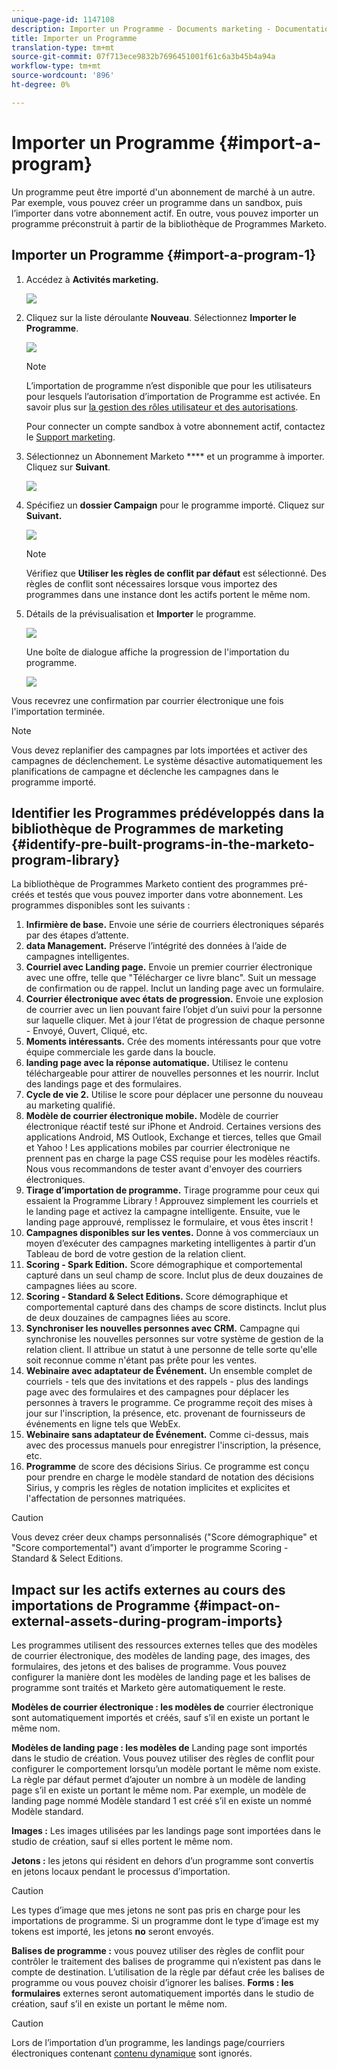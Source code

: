 ```yaml
---
unique-page-id: 1147108
description: Importer un Programme - Documents marketing - Documentation du produit
title: Importer un Programme
translation-type: tm+mt
source-git-commit: 07f713ece9832b7696451001f61c6a3b45b4a94a
workflow-type: tm+mt
source-wordcount: '896'
ht-degree: 0%

---
```



# Importer un Programme {#import-a-program}

Un programme peut être importé d&#39;un abonnement de marché à un autre. Par exemple, vous pouvez créer un programme dans un sandbox, puis l’importer dans votre abonnement actif. En outre, vous pouvez importer un programme préconstruit à partir de la bibliothèque de Programmes Marketo.

## Importer un Programme {#import-a-program-1}

1. Accédez à **Activités marketing.**

   ![](assets/ma.png)

1. Cliquez sur la liste déroulante **Nouveau**. Sélectionnez **Importer le Programme**.

   ![](assets/image2014-9-17-12-3a15-3a4.png)

   >[!NOTE]
   >
   >L’importation de programme n’est disponible que pour les utilisateurs pour lesquels l’autorisation d’importation de Programme est activée. En savoir plus sur [la gestion des rôles utilisateur et des autorisations](/help/marketo/product-docs/administration/users-and-roles/managing-user-roles-and-permissions.md).
   >
   >Pour connecter un compte sandbox à votre abonnement actif, contactez le [Support marketing](https://nation.marketo.com/t5/Support/ct-p/Support).

1. Sélectionnez un Abonnement Marketo **** et un programme à importer. Cliquez sur **Suivant**.

   ![](assets/image2014-9-17-12-3a20-3a13.png)

1. Spécifiez un **dossier Campaign** pour le programme importé. Cliquez sur **Suivant.**

   ![](assets/image2014-9-17-12-3a20-3a44.png)

   >[!NOTE]
   >
   >Vérifiez que **Utiliser les règles de conflit par défaut** est sélectionné. Des règles de conflit sont nécessaires lorsque vous importez des programmes dans une instance dont les actifs portent le même nom.

1. Détails de la prévisualisation et **Importer** le programme.

   ![](assets/image2014-9-17-12-3a21-3a36.png)

   Une boîte de dialogue affiche la progression de l&#39;importation du programme.

   ![](assets/image2014-9-17-12-3a21-3a51.png)

Vous recevrez une confirmation par courrier électronique une fois l&#39;importation terminée.

>[!NOTE]
>
>Vous devez replanifier des campagnes par lots importées et activer des campagnes de déclenchement. Le système désactive automatiquement les planifications de campagne et déclenche les campagnes dans le programme importé.

## Identifier les Programmes prédéveloppés dans la bibliothèque de Programmes de marketing {#identify-pre-built-programs-in-the-marketo-program-library}

La bibliothèque de Programmes Marketo contient des programmes pré-créés et testés que vous pouvez importer dans votre abonnement. Les programmes disponibles sont les suivants :

1. **Infirmière de base.** Envoie une série de courriers électroniques séparés par des étapes d’attente.
1. **data Management.** Préserve l’intégrité des données à l’aide de campagnes intelligentes.
1. **Courriel avec Landing page.** Envoie un premier courrier électronique avec une offre, telle que &quot;Télécharger ce livre blanc&quot;. Suit un message de confirmation ou de rappel. Inclut un landing page avec un formulaire.
1. **Courrier électronique avec états de progression.** Envoie une explosion de courrier avec un lien pouvant faire l’objet d’un suivi pour la personne sur laquelle cliquer. Met à jour l’état de progression de chaque personne - Envoyé, Ouvert, Cliqué, etc.
1. **Moments intéressants.** Crée des moments intéressants pour que votre équipe commerciale les garde dans la boucle.
1. **landing page avec la réponse automatique.** Utilisez le contenu téléchargeable pour attirer de nouvelles personnes et les nourrir. Inclut des landings page et des formulaires.
1. **Cycle de vie 2.** Utilise le score pour déplacer une personne du nouveau au marketing qualifié.
1. **Modèle de courrier électronique mobile.** Modèle de courrier électronique réactif testé sur iPhone et Android. Certaines versions des applications Android, MS Outlook, Exchange et tierces, telles que Gmail et Yahoo ! Les applications mobiles par courrier électronique ne prennent pas en charge la page CSS requise pour les modèles réactifs. Nous vous recommandons de tester avant d&#39;envoyer des courriers électroniques.
1. **Tirage d’importation de programme.** Tirage programme pour ceux qui essaient la Programme Library ! Approuvez simplement les courriels et le landing page et activez la campagne intelligente. Ensuite, vue le landing page approuvé, remplissez le formulaire, et vous êtes inscrit !
1. **Campagnes disponibles sur les ventes.** Donne à vos commerciaux un moyen d’exécuter des campagnes marketing intelligentes à partir d’un Tableau de bord de votre gestion de la relation client.
1. **Scoring - Spark Edition.** Score démographique et comportemental capturé dans un seul champ de score. Inclut plus de deux douzaines de campagnes liées au score.
1. **Scoring - Standard &amp; Select Editions.** Score démographique et comportemental capturé dans des champs de score distincts. Inclut plus de deux douzaines de campagnes liées au score.
1. **Synchroniser les nouvelles personnes avec CRM.** Campagne qui synchronise les nouvelles personnes sur votre système de gestion de la relation client. Il attribue un statut à une personne de telle sorte qu&#39;elle soit reconnue comme n&#39;étant pas prête pour les ventes.
1. **Webinaire avec adaptateur de Événement.** Un ensemble complet de courriels - tels que des invitations et des rappels - plus des landings page avec des formulaires et des campagnes pour déplacer les personnes à travers le programme. Ce programme reçoit des mises à jour sur l&#39;inscription, la présence, etc. provenant de fournisseurs de événements en ligne tels que WebEx.
1. **Webinaire sans adaptateur de Événement.** Comme ci-dessus, mais avec des processus manuels pour enregistrer l&#39;inscription, la présence, etc.
1. **Programme** de score des décisions Sirius. Ce programme est conçu pour prendre en charge le modèle standard de notation des décisions Sirius, y compris les règles de notation implicites et explicites et l&#39;affectation de personnes matriquées.

>[!CAUTION]
>
>Vous devez créer deux champs personnalisés (&quot;Score démographique&quot; et &quot;Score comportemental&quot;) avant d’importer le programme Scoring - Standard &amp; Select Editions.

## Impact sur les actifs externes au cours des importations de Programme {#impact-on-external-assets-during-program-imports}

Les programmes utilisent des ressources externes telles que des modèles de courrier électronique, des modèles de landing page, des images, des formulaires, des jetons et des balises de programme. Vous pouvez configurer la manière dont les modèles de landing page et les balises de programme sont traités et Marketo gère automatiquement le reste.

**Modèles de courrier électronique : les modèles de** courrier électronique sont automatiquement importés et créés, sauf s’il en existe un portant le même nom.

**Modèles de landing page : les modèles de** Landing page sont importés dans le studio de création. Vous pouvez utiliser des règles de conflit pour configurer le comportement lorsqu’un modèle portant le même nom existe. La règle par défaut permet d’ajouter un nombre à un modèle de landing page s’il en existe un portant le même nom. Par exemple, un modèle de landing page nommé Modèle standard 1 est créé s’il en existe un nommé Modèle standard.

**Images :** Les images utilisées par les landings page sont importées dans le studio de création, sauf si elles portent le même nom.

**Jetons :** les jetons qui résident en dehors d’un programme sont convertis en jetons locaux pendant le processus d’importation.

>[!CAUTION]
>
>Les types d’image que mes jetons ne sont pas pris en charge pour les importations de programme. Si un programme dont le type d’image est my tokens est importé, les jetons **no** seront envoyés.

**Balises de programme :** vous pouvez utiliser des règles de conflit pour contrôler le traitement des balises de programme qui n’existent pas dans le compte de destination. L’utilisation de la règle par défaut crée les balises de programme ou vous pouvez choisir d’ignorer les balises. **Forms : les formulaires** externes seront automatiquement importés dans le studio de création, sauf s’il en existe un portant le même nom.

>[!CAUTION]
>
>Lors de l’importation d’un programme, les landings page/courriers électroniques contenant [contenu dynamique](/help/marketo/product-docs/personalization/segmentation-and-snippets/segmentation/understanding-dynamic-content.md) sont ignorés.
